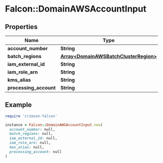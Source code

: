 # Falcon::DomainAWSAccountInput

## Properties

| Name | Type | Description | Notes |
| ---- | ---- | ----------- | ----- |
| **account_number** | **String** |  |  |
| **batch_regions** | [**Array&lt;DomainAWSBatchClusterRegion&gt;**](DomainAWSBatchClusterRegion.md) |  |  |
| **iam_external_id** | **String** |  |  |
| **iam_role_arn** | **String** |  |  |
| **kms_alias** | **String** |  |  |
| **processing_account** | **String** |  |  |

## Example

```ruby
require 'crimson-falcon'

instance = Falcon::DomainAWSAccountInput.new(
  account_number: null,
  batch_regions: null,
  iam_external_id: null,
  iam_role_arn: null,
  kms_alias: null,
  processing_account: null
)
```

